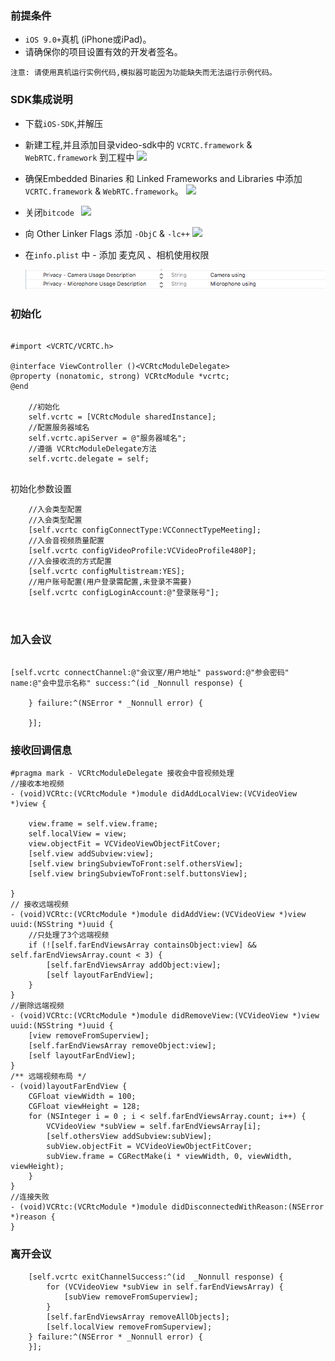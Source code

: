 ### 前提条件

- `iOS 9.0+`真机 (iPhone或iPad)。
- 请确保你的项目设置有效的开发者签名。
```
注意: 请使用真机运行实例代码,模拟器可能因为功能缺失而无法运行示例代码。
```

### SDK集成说明

- 下载` iOS-SDK `,并解压

- 新建工程,并且添加目录video-sdk中的 `VCRTC.framework` & ` WebRTC.framework` 到工程中
  ![](../_images/ios/WechatIMG611.jpeg)

- 确保Embedded Binaries 和 Linked Frameworks and Libraries 中添加 `VCRTC.framework` & `WebRTC.framework`。
  ![](../_images/ios/2.png)

- 关闭`bitcode `
  ![](../_images/ios/3.png)

- 向 Other Linker Flags 添加 `-ObjC` & `-lc++`
  ![](../_images/ios/4.png)

- 在`info.plist` 中 - 添加 麦克风 、相机使用权限

  ![](https://raw.githubusercontent.com/zijingcloud/iOS-SDK/master/Docs/images/vcrtc_install_privacy.png)

### 初始化


```objc

#import <VCRTC/VCRTC.h>

@interface ViewController ()<VCRtcModuleDelegate>
@property (nonatomic, strong) VCRtcModule *vcrtc;
@end

    //初始化
    self.vcrtc = [VCRtcModule sharedInstance];
    //配置服务器域名
    self.vcrtc.apiServer = @"服务器域名";
    //遵循 VCRtcModuleDelegate方法
    self.vcrtc.delegate = self;
   
```

初始化参数设置

```objc   
    //入会类型配置
    //入会类型配置
    [self.vcrtc configConnectType:VCConnectTypeMeeting];
    //入会音视频质量配置
    [self.vcrtc configVideoProfile:VCVideoProfile480P];
    //入会接收流的方式配置
    [self.vcrtc configMultistream:YES];
    //用户账号配置(用户登录需配置,未登录不需要)
    [self.vcrtc configLoginAccount:@"登录账号"];



```
### 加入会议

```objc
  
[self.vcrtc connectChannel:@"会议室/用户地址" password:@"参会密码" name:@"会中显示名称" success:^(id _Nonnull response) {
        
    } failure:^(NSError * _Nonnull error) {
 
    }];
```

### 接收回调信息

```objc
#pragma mark - VCRtcModuleDelegate 接收会中音视频处理
//接收本地视频
- (void)VCRtc:(VCRtcModule *)module didAddLocalView:(VCVideoView *)view {
    
    view.frame = self.view.frame;
    self.localView = view;
    view.objectFit = VCVideoViewObjectFitCover;
    [self.view addSubview:view];
    [self.view bringSubviewToFront:self.othersView];
    [self.view bringSubviewToFront:self.buttonsView];
    
}
// 接收远端视频
- (void)VCRtc:(VCRtcModule *)module didAddView:(VCVideoView *)view uuid:(NSString *)uuid {
    //只处理了3个远端视频
    if (![self.farEndViewsArray containsObject:view] && self.farEndViewsArray.count < 3) {
        [self.farEndViewsArray addObject:view];
        [self layoutFarEndView];
    }
}
//删除远端视频
- (void)VCRtc:(VCRtcModule *)module didRemoveView:(VCVideoView *)view uuid:(NSString *)uuid {
    [view removeFromSuperview];
    [self.farEndViewsArray removeObject:view];
    [self layoutFarEndView];
}
/** 远端视频布局 */
- (void)layoutFarEndView {
    CGFloat viewWidth = 100;
    CGFloat viewHeight = 128;
    for (NSInteger i = 0 ; i < self.farEndViewsArray.count; i++) {
        VCVideoView *subView = self.farEndViewsArray[i];
        [self.othersView addSubview:subView];
        subView.objectFit = VCVideoViewObjectFitCover;
        subView.frame = CGRectMake(i * viewWidth, 0, viewWidth, viewHeight);
    }
}
//连接失败
- (void)VCRtc:(VCRtcModule *)module didDisconnectedWithReason:(NSError *)reason {
}
```

### 离开会议

```objc
    [self.vcrtc exitChannelSuccess:^(id  _Nonnull response) {
        for (VCVideoView *subView in self.farEndViewsArray) {
            [subView removeFromSuperview];
        }
        [self.farEndViewsArray removeAllObjects];
        [self.localView removeFromSuperview];
    } failure:^(NSError * _Nonnull error) {
    }];
```

